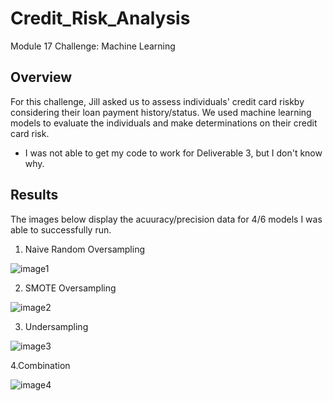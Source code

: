 # Credit_Risk_Analysis
Module 17 Challenge: Machine Learning

## Overview
For this challenge, Jill asked us to assess individuals' credit card riskby considering their loan payment history/status. We used machine learning models to evaluate the individuals and make determinations on their credit card risk. 

* I was not able to get my code to work for Deliverable 3, but I don't know why.

## Results 
The images below display the acuuracy/precision data for 4/6 models I was able to successfully run.
1. Naive Random Oversampling

![image1](./Images/Image1)

2. SMOTE Oversampling

![image2](./Images/Image2)

3. Undersampling

![image3](./Images/Image3)

4.Combination

![image4](./Images/Image4)
